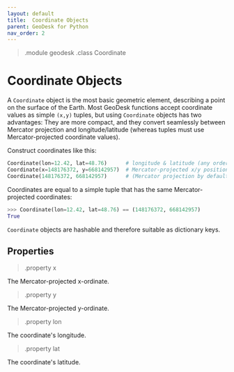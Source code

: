 ```yaml
---
layout: default
title:  Coordinate Objects
parent: GeoDesk for Python
nav_order: 2
---
```


> .module geodesk
> .class Coordinate

# Coordinate Objects

A `Coordinate` object is the most basic geometric element, describing a point on the surface of the Earth. Most GeoDesk functions accept coordinate values as simple `(x,y)` tuples, but using `Coordinate` objects has two advantages: They are more compact, and they convert seamlessly between Mercator projection and longitude/latitude (whereas tuples must use Mercator-projected coordinate values).   

Construct coordinates like this:

```python
Coordinate(lon=12.42, lat=48.76)      # longitude & latitude (any order)
Coordinate(x=148176372, y=668142957)  # Mercator-projected x/y position
Coordinate(148176372, 668142957)      # (Mercator projection by default)
```

Coordinates are equal to a simple tuple that has the same Mercator-projected coordinates:

```python
>>> Coordinate(lon=12.42, lat=48.76) == (148176372, 668142957)
True
```

`Coordinate` objects are hashable and therefore suitable as dictionary keys.

## Properties

> .property x

The Mercator-projected x-ordinate.
 
> .property y

The Mercator-projected y-ordinate.

> .property lon

The coordinate's longitude.

> .property lat

The coordinate's latitude.

